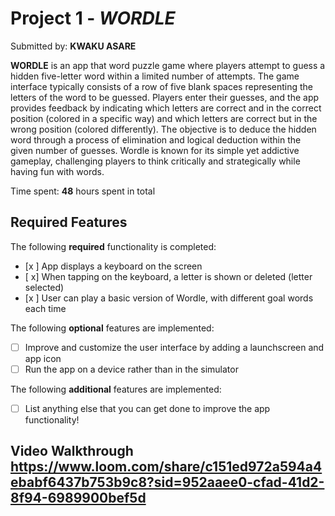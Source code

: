 # Project 1 - *WORDLE*

Submitted by: **KWAKU ASARE**

**WORDLE** is an app that word puzzle game where players attempt to guess a hidden five-letter word within a limited number of attempts. 
The game interface typically consists of a row of five blank spaces representing the letters of the word to be guessed. 
Players enter their guesses, and the app provides feedback by indicating which letters are correct and in the correct position (colored in a specific way) and which letters are correct but in the wrong position (colored differently). 
The objective is to deduce the hidden word through a process of elimination and logical deduction within the given number of guesses.
Wordle is known for its simple yet addictive gameplay, challenging players to think critically and strategically while having fun with words.

Time spent: **48** hours spent in total

## Required Features

The following **required** functionality is completed:

- [x ] App displays a keyboard on the screen
- [ x] When tapping on the keyboard, a letter is shown or deleted (letter selected)
- [x ] User can play a basic version of Wordle, with different goal words each time

The following **optional** features are implemented:

- [ ] Improve and customize the user interface by adding a launchscreen and app icon
- [ ] Run the app on a device rather than in the simulator

The following **additional** features are implemented:

- [ ] List anything else that you can get done to improve the app functionality!

## Video Walkthrough https://www.loom.com/share/c151ed972a594a4ebabf6437b753b9c8?sid=952aaee0-cfad-41d2-8f94-6989900bef5d
